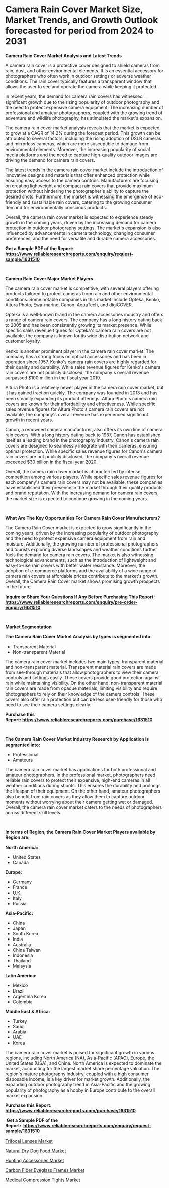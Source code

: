 <p><h1>Camera Rain Cover Market Size, Market Trends, and Growth Outlook forecasted for period from 2024 to 2031</h1></p><p><strong>Camera Rain Cover Market Analysis and Latest Trends</strong></p>
<p><p>A camera rain cover is a protective cover designed to shield cameras from rain, dust, and other environmental elements. It is an essential accessory for photographers who often work in outdoor settings or adverse weather conditions. The rain cover typically features a transparent window that allows the user to see and operate the camera while keeping it protected.</p><p>In recent years, the demand for camera rain covers has witnessed significant growth due to the rising popularity of outdoor photography and the need to protect expensive camera equipment. The increasing number of professional and amateur photographers, coupled with the growing trend of adventure and wildlife photography, has stimulated the market's expansion.</p><p>The camera rain cover market analysis reveals that the market is expected to grow at a CAGR of 14.2% during the forecast period. This growth can be attributed to several factors, including the rising adoption of DSLR cameras and mirrorless cameras, which are more susceptible to damage from environmental elements. Moreover, the increasing popularity of social media platforms and the need to capture high-quality outdoor images are driving the demand for camera rain covers.</p><p>The latest trends in the camera rain cover market include the introduction of innovative designs and materials that offer enhanced protection while ensuring easy access to the camera controls. Manufacturers are focusing on creating lightweight and compact rain covers that provide maximum protection without hindering the photographer's ability to capture the desired shots. Furthermore, the market is witnessing the emergence of eco-friendly and sustainable rain covers, catering to the growing consumer demand for environmentally conscious products.</p><p>Overall, the camera rain cover market is expected to experience steady growth in the coming years, driven by the increasing demand for camera protection in outdoor photography settings. The market's expansion is also influenced by advancements in camera technology, changing consumer preferences, and the need for versatile and durable camera accessories.</p></p>
<p><strong>Get a Sample PDF of the Report:&nbsp; <a href="https://www.reliableresearchreports.com/enquiry/request-sample/1631510">https://www.reliableresearchreports.com/enquiry/request-sample/1631510</a></strong></p>
<p>&nbsp;</p>
<p><strong>Camera Rain Cover Major Market Players</strong></p>
<p><p>The camera rain cover market is competitive, with several players offering products tailored to protect cameras from rain and other environmental conditions. Some notable companies in this market include Opteka, Kenko, Altura Photo, Ewa-marine, Canon, AquaTech, and digiCOVER.</p><p>Opteka is a well-known brand in the camera accessories industry and offers a range of camera rain covers. The company has a long history dating back to 2005 and has been consistently growing its market presence. While specific sales revenue figures for Opteka's camera rain covers are not available, the company is known for its wide distribution network and customer loyalty.</p><p>Kenko is another prominent player in the camera rain cover market. The company has a strong focus on optical accessories and has been in operation since 1957. Kenko's camera rain covers are highly regarded for their quality and durability. While sales revenue figures for Kenko's camera rain covers are not publicly disclosed, the company's overall revenue surpassed $100 million in the fiscal year 2019.</p><p>Altura Photo is a relatively newer player in the camera rain cover market, but it has gained traction quickly. The company was founded in 2013 and has been steadily expanding its product offerings. Altura Photo's camera rain covers are known for their affordability and effectiveness. While specific sales revenue figures for Altura Photo's camera rain covers are not available, the company's overall revenue has experienced significant growth in recent years.</p><p>Canon, a renowned camera manufacturer, also offers its own line of camera rain covers. With a long history dating back to 1937, Canon has established itself as a leading brand in the photography industry. Canon's camera rain covers are designed to seamlessly integrate with their cameras, ensuring optimal protection. While specific sales revenue figures for Canon's camera rain covers are not publicly disclosed, the company's overall revenue exceeded $30 billion in the fiscal year 2020.</p><p>Overall, the camera rain cover market is characterized by intense competition among various players. While specific sales revenue figures for each company's camera rain covers may not be available, these companies have established their presence in the market through their quality products and brand reputation. With the increasing demand for camera rain covers, the market size is expected to continue growing in the coming years.</p></p>
<p>&nbsp;</p>
<p><strong>What Are The Key Opportunities For Camera Rain Cover Manufacturers?</strong></p>
<p><p>The Camera Rain Cover market is expected to grow significantly in the coming years, driven by the increasing popularity of outdoor photography and the need to protect expensive camera equipment from rain and moisture. Additionally, the growing number of professional photographers and tourists exploring diverse landscapes and weather conditions further fuels the demand for camera rain covers. The market is also witnessing technological advancements, such as the introduction of lightweight and easy-to-use rain covers with better water resistance. Moreover, the adoption of e-commerce platforms and the availability of a wide range of camera rain covers at affordable prices contribute to the market's growth. Overall, the Camera Rain Cover market shows promising growth prospects in the future.</p></p>
<p><strong>Inquire or Share Your Questions If Any Before Purchasing This Report: <a href="https://www.reliableresearchreports.com/enquiry/pre-order-enquiry/1631510">https://www.reliableresearchreports.com/enquiry/pre-order-enquiry/1631510</a></strong></p>
<p>&nbsp;</p>
<p><strong>Market Segmentation</strong></p>
<p><strong>The Camera Rain Cover Market Analysis by types is segmented into:</strong></p>
<p><ul><li>Transparent Material</li><li>Non-transparent Material</li></ul></p>
<p><p>The camera rain cover market includes two main types: transparent material and non-transparent material. Transparent material rain covers are made from see-through materials that allow photographers to view their camera controls and settings easily. These covers provide good protection against rain while maintaining visibility. On the other hand, non-transparent material rain covers are made from opaque materials, limiting visibility and require photographers to rely on their knowledge of the camera controls. These covers also offer rain protection but can be less user-friendly for those who need to see their camera settings clearly.</p></p>
<p><strong>Purchase this Report:&nbsp;<a href="https://www.reliableresearchreports.com/purchase/1631510">https://www.reliableresearchreports.com/purchase/1631510</a></strong></p>
<p>&nbsp;</p>
<p><strong>The Camera Rain Cover Market Industry Research by Application is segmented into:</strong></p>
<p><ul><li>Professional</li><li>Amateurs</li></ul></p>
<p><p>The camera rain cover market has applications for both professional and amateur photographers. In the professional market, photographers need reliable rain covers to protect their expensive, high-end cameras in all weather conditions during shoots. This ensures the durability and prolongs the lifespan of their equipment. On the other hand, amateur photographers also benefit from rain covers as they allow them to capture outdoor moments without worrying about their camera getting wet or damaged. Overall, the camera rain cover market caters to the needs of photographers across different skill levels.</p></p>
<p>&nbsp;</p>
<p><strong>In terms of Region, the Camera Rain Cover Market Players available by Region are:</strong></p>
<p>
    <p> <strong> North America: </strong>
        <ul>
            <li>United States</li>
            <li>Canada</li>
        </ul>
        </p> 
    <p> <strong> Europe: </strong>
        <ul>
            <li>Germany</li>
            <li>France</li>
            <li>U.K.</li>
            <li>Italy</li>
            <li>Russia</li>
        </ul>
        </p> 
    <p> <strong> Asia-Pacific: </strong>
        <ul>
            <li>China</li>
            <li>Japan</li>
            <li>South Korea</li>
            <li>India</li>
            <li>Australia</li>
            <li>China Taiwan</li>
            <li>Indonesia</li>
            <li>Thailand</li>
            <li>Malaysia</li>
        </ul>
        </p> 
    <p> <strong> Latin America: </strong>
        <ul>
            <li>Mexico</li>
            <li>Brazil</li>
            <li>Argentina Korea</li>
            <li>Colombia</li>
        </ul>
        </p> 
    <p> <strong> Middle East & Africa: </strong>
        <ul>
            <li>Turkey</li>
            <li>Saudi</li>
            <li>Arabia</li>
            <li>UAE</li>
            <li>Korea</li>
        </ul>
    </p>
    </p>
<p><p>The camera rain cover market is poised for significant growth in various regions, including North America (NA), Asia-Pacific (APAC), Europe, the United States (USA), and China. North America is expected to dominate the market, accounting for the largest market share percentage valuation. The region's mature photography industry, coupled with a high consumer disposable income, is a key driver for market growth. Additionally, the expanding outdoor photography trend in Asia-Pacific and the growing popularity of photography as a hobby in Europe contribute to the overall market expansion.</p></p>
<p><strong>Purchase this Report: <a href="https://www.reliableresearchreports.com/purchase/1631510">https://www.reliableresearchreports.com/purchase/1631510</a></strong></p>
<p>&nbsp;<strong>Get a Sample PDF of the Report:&nbsp;&nbsp;<a href="https://www.reliableresearchreports.com/enquiry/request-sample/1631510">https://www.reliableresearchreports.com/enquiry/request-sample/1631510</a></strong></p>
<p><strong></strong></p>
<p><p><a href="https://github.com/mabutironaldo/Market-Research-Report-List-2/blob/main/trifocal-lenses-market.md">Trifocal Lenses Market</a></p><p><a href="https://github.com/ashepherd82/Market-Research-Report-List-2/blob/main/natural-dry-dog-food-market.md">Natural Dry Dog Food Market</a></p><p><a href="https://github.com/pizolina/Market-Research-Report-List-2/blob/main/hunting-accessories-market.md">Hunting Accessories Market</a></p><p><a href="https://github.com/lbird53714/Market-Research-Report-List-2/blob/main/carbon-fiber-eyeglass-frames-market.md">Carbon Fiber Eyeglass Frames Market</a></p><p><a href="https://github.com/castoriffic/Market-Research-Report-List-2/blob/main/medical-compression-tights-market.md">Medical Compression Tights Market</a></p></p>